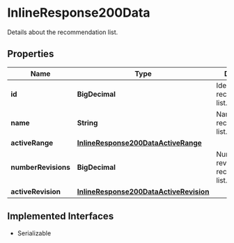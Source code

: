 

# InlineResponse200Data

Details about the recommendation list.

## Properties

Name | Type | Description | Notes
------------ | ------------- | ------------- | -------------
**id** | **BigDecimal** | Identifier of the recommendation list. |  [optional]
**name** | **String** | Name of the recommendation list. |  [optional]
**activeRange** | [**InlineResponse200DataActiveRange**](InlineResponse200DataActiveRange.md) |  |  [optional]
**numberRevisions** | **BigDecimal** | Number of all revisions of this recommendation list. |  [optional]
**activeRevision** | [**InlineResponse200DataActiveRevision**](InlineResponse200DataActiveRevision.md) |  |  [optional]


## Implemented Interfaces

* Serializable


